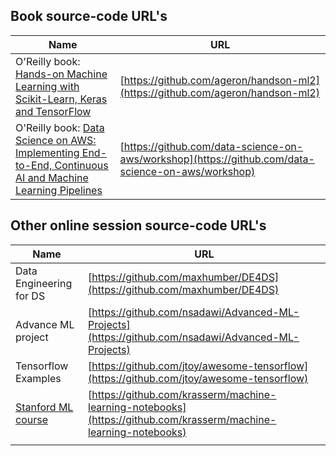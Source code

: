 
## Book source-code URL's
| Name | URL  |
| ------------- |-------------|
| O'Reilly book: [Hands-on Machine Learning with Scikit-Learn, Keras and TensorFlow](https://www.amazon.com/Hands-Machine-Learning-Scikit-Learn-TensorFlow/dp/1492032646/) | [https://github.com/ageron/handson-ml2](https://github.com/ageron/handson-ml2) |
| O'Reilly book: [Data Science on AWS: Implementing End-to-End, Continuous AI and Machine Learning Pipelines](https://www.amazon.com/Data-Science-AWS-End-End/dp/1492079391/) | [https://github.com/data-science-on-aws/workshop](https://github.com/data-science-on-aws/workshop) |



## Other online session source-code URL's
| Name | URL  |
| ------------- |-------------|
| Data Engineering for DS | [https://github.com/maxhumber/DE4DS](https://github.com/maxhumber/DE4DS) |
| Advance ML project | [https://github.com/nsadawi/Advanced-ML-Projects](https://github.com/nsadawi/Advanced-ML-Projects) |
| Tensorflow Examples | [https://github.com/jtoy/awesome-tensorflow](https://github.com/jtoy/awesome-tensorflow) |
| [Stanford ML course](https://www.coursera.org/learn/machine-learning) | [https://github.com/krasserm/machine-learning-notebooks](https://github.com/krasserm/machine-learning-notebooks) |
|  | []() |

